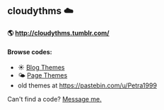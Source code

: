 ## cloudythms :cloud:

#### :earth_americas: http://cloudythms.tumblr.com/

#### Browse codes:

- :sunny: [Blog Themes](https://github.com/petracoding/tumblr/tree/master/cloudythms/blog_themes)
- :sun_behind_small_cloud: [Page Themes](https://github.com/petracoding/tumblr/tree/master/cloudythms/page_themes)
- old themes at https://pastebin.com/u/Petra1999

Can't find a code? [Message me.](https://cloudythms.tumblr.com/support)
